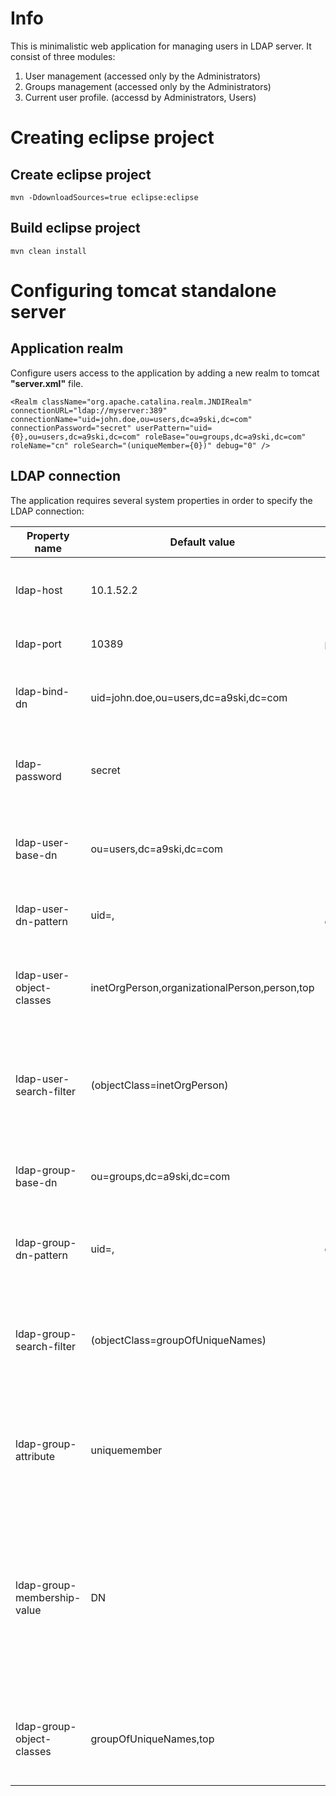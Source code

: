 Info
=================================================================================

This is minimalistic web application for managing users in LDAP server.
It consist of three modules:
1. User management (accessed only by the Administrators)
2. Groups management (accessed only by the Administrators)
3. Current user profile. (accessd by Administrators, Users)



Creating eclipse project
=================================================================================

Create eclipse project
----------------------------
`mvn -DdownloadSources=true eclipse:eclipse`


Build eclipse project
----------------------------
`mvn clean install`

Configuring tomcat standalone server
=================================================================================

Application realm
----------------------------
Configure users access to the application by adding a new realm to tomcat **"server.xml"** file. 
 

`<Realm className="org.apache.catalina.realm.JNDIRealm" connectionURL="ldap://myserver:389" connectionName="uid=john.doe,ou=users,dc=a9ski,dc=com" connectionPassword="secret" userPattern="uid={0},ou=users,dc=a9ski,dc=com" roleBase="ou=groups,dc=a9ski,dc=com" roleName="cn" roleSearch="(uniqueMember={0})" debug="0" />`



LDAP connection
----------------------------
The application requires several system properties in order to specify the LDAP connection:

| Property name | Default value | Description |
| ------------- | ------------- | :---------: |
| ldap-host | 10.1.52.2 | The IP address / host name of the LDAP server  |
| ldap-port | 10389 | The LDAP port (usually it is 389) |
| ldap-bind-dn | uid=john.doe,ou=users,dc=a9ski,dc=com | The "login" for accessing the LDAP server |
| ldap-password | secret | The password for accessing the LDAP server |
| ldap-user-base-dn | ou=users,dc=a9ski,dc=com | The root node of the users manageable by the application |
| ldap-user-dn-pattern |uid=<user-id>,<user-base-dn> | The pattern used for constructing the user DN |
| ldap-user-object-classes | inetOrgPerson,organizationalPerson,person,top | The LDAP object classes assigned to a newly created user |
| ldap-user-search-filter | (objectClass=inetOrgPerson) | Filter that should return all users in the LDAP server manageable by the application |
| ldap-group-base-dn | ou=groups,dc=a9ski,dc=com | The root node of the groups manageable by the application |
| ldap-group-dn-pattern | uid=<group-id>,<group-base-dn> | The pattern used for constructing the group DN |
| ldap-group-search-filter | (objectClass=groupOfUniqueNames) | Filter that should return all groups in the LDAP server manageable by the application |
| ldap-group-attribute | uniquemember | The attribute in the group entry that defines the users assigned to the group |
| ldap-group-membership-value | DN | The value that is stored in the *ldap-group-attribute*. Either it is the full *DN* of the user, or it is only the *UID* of the user. Possible values are: **DN** or **UID** |
| ldap-group-object-classes | groupOfUniqueNames,top | The LDAP object classes assigned to a newly created group |
